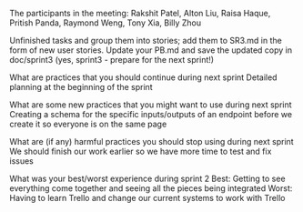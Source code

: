 The participants in the meeting: Rakshit Patel, Alton Liu, Raisa Haque, Pritish Panda, Raymond Weng, Tony Xia, Billy Zhou

Unfinished tasks and group them into stories; add them to SR3.md in the form of new user stories. Update your PB.md and save the updated copy in doc/sprint3 (yes, sprint3 - prepare for the next sprint!) 

What are practices that you should continue during next sprint
Detailed planning at the beginning of the sprint

What are some new practices that you might want to use during next sprint
Creating a schema for the specific inputs/outputs of an endpoint before we create it so everyone is on the same page

What are (if any) harmful practices you should stop using during next sprint 
We should finish our work earlier so we have more time to test and fix issues

What was your best/worst experience during sprint 2
Best: Getting to see everything come together and seeing all the pieces being integrated
Worst: Having to learn Trello and change our current systems to work with Trello

